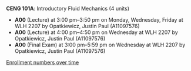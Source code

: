 **CENG 101A**: Introductory Fluid Mechanics (4 units)

- **A00** (Lecture) at 3:00 pm–3:50 pm on Monday, Wednesday, Friday at WLH 2207 by Opatkiewicz, Justin Paul (A11097576)
- **A00** (Lecture) at 4:00 pm–4:50 pm on Wednesday at WLH 2207 by Opatkiewicz, Justin Paul (A11097576)
- **A00** (Final Exam) at 3:00 pm–5:59 pm on Wednesday at WLH 2207 by Opatkiewicz, Justin Paul (A11097576)

[Enrollment numbers over time](./CENG101A.tsv)
